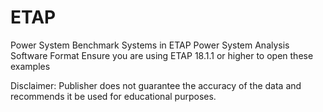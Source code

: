 # ETAP
Power System Benchmark Systems in ETAP Power System Analysis Software Format
Ensure you are using ETAP 18.1.1 or higher to open these examples

Disclaimer: Publisher does not guarantee the accuracy of the data and recommends it be used for educational purposes.
